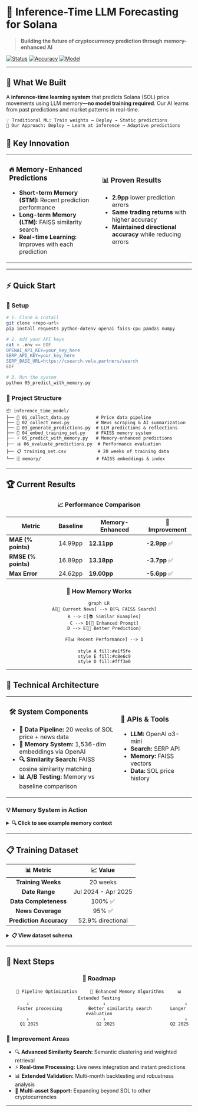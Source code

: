 # 🧠 Inference-Time LLM Forecasting for Solana

> **Building the future of cryptocurrency prediction through memory-enhanced AI**

[![Status](https://img.shields.io/badge/Status-Complete-success?style=for-the-badge)](https://github.com)
[![Accuracy](https://img.shields.io/badge/Improvement-2.9pp_MAE-blue?style=for-the-badge)](https://github.com)
[![Model](https://img.shields.io/badge/LLM-OpenAI_o3--mini-orange?style=for-the-badge)](https://github.com)

---

## 🚀 What We Built

A **inference-time learning system** that predicts Solana (SOL) price movements using LLM memory—**no model training required**. Our AI learns from past predictions and market patterns in real-time.

```
💡 Traditional ML: Train weights → Deploy → Static predictions
🧠 Our Approach: Deploy → Learn at inference → Adaptive predictions
```

## 🎯 Key Innovation

<table>
<tr>
<td width="50%">

### 🔥 **Memory-Enhanced Predictions**
- **Short-term Memory (STM):** Recent prediction performance
- **Long-term Memory (LTM):** FAISS similarity search  
- **Real-time Learning:** Improves with each prediction

</td>
<td width="50%">

### 📊 **Proven Results**
- **2.9pp** lower prediction errors
- **Same trading returns** with higher accuracy
- **Maintained directional accuracy** while reducing errors

</td>
</tr>
</table>

---

## ⚡ Quick Start

### 🔧 Setup
```bash
# 1. Clone & install
git clone <repo-url>
pip install requests python-dotenv openai faiss-cpu pandas numpy

# 2. Add your API keys
cat > .env << EOF
OPENAI_API_KEY=your_key_here
SERP_API_KEY=your_key_here
SERP_BASE_URL=https://csearch.vela.partners/search
EOF

# 3. Run the system
python 05_predict_with_memory.py
```

### 📁 Project Structure
```
📦 inference_time_model/
├── 🎯 01_collect_data.py          # Price data pipeline
├── 📰 02_collect_news.py          # News scraping & AI summarization
├── 🤖 03_generate_predictions.py  # LLM predictions & reflections  
├── 🧠 04_embed_training_set.py    # FAISS memory system
├── ⚡ 05_predict_with_memory.py   # Memory-enhanced predictions
├── 📊 06_evaluate_predictions.py  # Performance evaluation
├── 📋 training_set.csv            # 20 weeks of training data
└── 🗄️ memory/                     # FAISS embeddings & index
```

---

## 🏆 Current Results

<div align="center">

### 📈 **Performance Comparison**

| Metric | Baseline | Memory-Enhanced | 🎯 Improvement |
|--------|----------|-----------------|----------------|
| **MAE (% points)** | 14.99pp | **12.11pp** | **-2.9pp** ✅ |
| **RMSE (% points)** | 16.89pp | **13.18pp** | **-3.7pp** ✅ |
| **Max Error** | 24.62pp | **19.00pp** | **-5.6pp** ✅ |

</div>

<div align="center">

### 🧠 **How Memory Works**

```mermaid
graph LR
    A[📰 Current News] --> B[🔍 FAISS Search]
    B --> C[📚 Similar Examples]
    C --> D[🤖 Enhanced Prompt]
    D --> E[🎯 Better Prediction]
    
    F[📊 Recent Performance] --> D
    
    style A fill:#e1f5fe
    style E fill:#c8e6c9
    style D fill:#fff3e0
```

</div>

---

## 🔬 Technical Architecture

<table>
<tr>
<td width="60%">

### 🛠️ **System Components**
- **🎯 Data Pipeline:** 20 weeks of SOL price + news data
- **🧠 Memory System:** 1,536-dim embeddings via OpenAI
- **🔍 Similarity Search:** FAISS cosine similarity matching
- **📊 A/B Testing:** Memory vs baseline comparison

</td>
<td width="40%">

### 🔗 **APIs & Tools**
- **LLM:** OpenAI o3-mini
- **Search:** SERP API
- **Memory:** FAISS vectors
- **Data:** SOL price history

</td>
</tr>
</table>

### 💡 **Memory System in Action**

<details>
<summary><b>🔍 Click to see example memory context</b></summary>

```
🕐 SHORT-TERM MEMORY (Recent Performance):
- Week 2025-04-23: Predicted +10.5%, Actual -2.1% (❌ WRONG)
  💭 Reflection: "Too optimistic about market sentiment..."

🧠 LONG-TERM MEMORY (Similar Situations):
- Week 2025-02-12 (similarity: 0.816)
  📰 Context: "Strong ETF applications and media coverage..."
  📊 Result: Predicted +15.0%, Actual -13.9% ❌
  💡 Lesson: "ETF news doesn't always translate to gains..."

🎯 CURRENT PREDICTION:
Using lessons from memory to make smarter forecasts...
```

</details>

---

## 📋 **Training Dataset**

<div align="center">

| 📊 **Metric** | 📈 **Value** |
|:----------:|:----------:|
| **Training Weeks** | 20 weeks |
| **Date Range** | Jul 2024 - Apr 2025 |
| **Data Completeness** | 100% ✅ |
| **News Coverage** | 95% ✅ |
| **Prediction Accuracy** | 52.9% directional |

</div>

<details>
<summary><b>📋 View dataset schema</b></summary>

| Column | Description |
|--------|-------------|
| `target_date` | 📅 Prediction point |
| `target_price` | 💰 SOL price at prediction |
| `summarized_context` | 📰 AI-generated news summary |
| `predicted_price` | 🤖 LLM price forecast |
| `actual_price` | 📊 Real SOL price 7 days later |
| `llm_reasoning` | 🧠 AI's prediction logic |
| `llm_reflection` | 💭 AI's performance analysis |

</details>

---

## 🎯 **Next Steps**

<div align="center">

### 🚀 **Roadmap**

```
🔄 Pipeline Optimization     🧠 Enhanced Memory Algorithms     📊 Extended Testing
      ↓                            ↓                              ↓
  Faster processing          Better similarity search       Longer evaluation
      ↓                            ↓                              ↓
    Q1 2025                      Q2 2025                     Q2 2025
```

</div>

### 🎨 **Improvement Areas**
- 🔍 **Advanced Similarity Search:** Semantic clustering and weighted retrieval
- ⚡ **Real-time Processing:** Live news integration and instant predictions  
- 📊 **Extended Validation:** Multi-month backtesting and robustness analysis
- 🎯 **Multi-asset Support:** Expanding beyond SOL to other cryptocurrencies

---